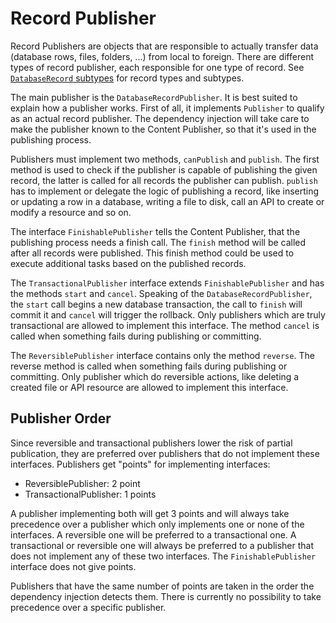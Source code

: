 # Record Publisher

Record Publishers are objects that are responsible to actually transfer data (database rows, files, folders, ...) from
local to foreign. There are different types of record publisher, each responsible for one type of record.
See [`DatabaseRecord` subtypes](DatabaseRecordSubType.md) for record types and subtypes.

The main publisher is the `DatabaseRecordPublisher`. It is best suited to explain how a publisher works. First of all,
it implements `Publisher` to qualify as an actual record publisher. The dependency injection will take care to make the
publisher known to the Content Publisher, so that it's used in the publishing process.

Publishers must implement two methods, `canPublish` and `publish`. The first method is used to check if the publisher is
capable of publishing the given record, the latter is called for all records the publisher can publish. `publish` has to
implement or delegate the logic of publishing a record, like inserting or updating a row in a database, writing a file
to disk, call an API to create or modify a resource and so on.

The interface `FinishablePublisher` tells the Content Publisher, that the publishing process needs a finish call. The
`finish` method will be called after all records were published. This finish method could be used to execute additional
tasks based on the published records.

The `TransactionalPublisher` interface extends `FinishablePublisher` and has the methods `start` and `cancel`. Speaking
of the `DatabaseRecordPublisher`, the `start` call begins a new database transaction, the call to `finish` will commit
it and `cancel` will trigger the rollback. Only publishers which are truly transactional are allowed to implement this
interface. The method `cancel` is called when something fails during publishing or committing.

The `ReversiblePublisher` interface contains only the method `reverse`. The reverse method is called when something
fails during publishing or committing. Only publisher which do reversible actions, like deleting a created file or API
resource are allowed to implement this interface.

## Publisher Order

Since reversible and transactional publishers lower the risk of partial publication, they are preferred over publishers
that do not implement these interfaces. Publishers get "points" for implementing interfaces:

* ReversiblePublisher: 2 point
* TransactionalPublisher: 1 points

A publisher implementing both will get 3 points and will always take precedence over a publisher which only implements
one or none of the interfaces. A reversible one will be preferred to a transactional one. A transactional or
reversible one will always be preferred to a publisher that does not implement any of these two interfaces.
The `FinishablePublisher` interface does not give points.

Publishers that have the same number of points are taken in the order the dependency injection detects them. There is
currently no possibility to take precedence over a specific publisher.
